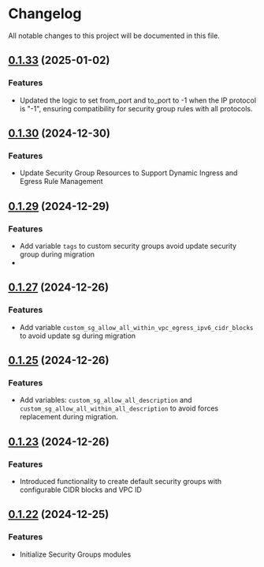 # Changelog

All notable changes to this project will be documented in this file.
## [0.1.33]() (2025-01-02)
### Features
* Updated the logic to set from_port and to_port to -1 when the IP protocol is "-1", ensuring compatibility for security group rules with all protocols.

## [0.1.30]() (2024-12-30)
### Features
* Update Security Group Resources to Support Dynamic Ingress and Egress Rule Management

## [0.1.29]() (2024-12-29)
### Features
* Add variable `tags` to custom security groups avoid update security group during migration
* 
## [0.1.27]() (2024-12-26)
### Features
* Add variable `custom_sg_allow_all_within_vpc_egress_ipv6_cidr_blocks` to avoid update sg during migration

## [0.1.25]() (2024-12-26)
### Features
* Add variables: `custom_sg_allow_all_description` and `custom_sg_allow_all_within_all_description` to avoid forces replacement during migration.

## [0.1.23]() (2024-12-26)
### Features
* Introduced functionality to create default security groups with configurable CIDR blocks and VPC ID

## [0.1.22]() (2024-12-25)
### Features
* Initialize Security Groups modules
